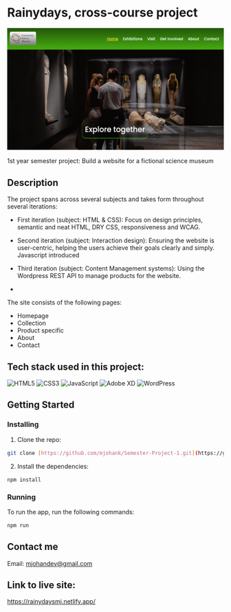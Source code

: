 
# Rainydays, cross-course project

[![Rainydays Homepage Screenshot](https://github.com/mjohank/Semester-Project-1/blob/main/resources/images/CSM-frontpage.jpg)]([https://soft-semifreddo-1d8f68.netlify.app/](https://rainydaysmj.netlify.app/))

1st year semester project: Build a website for a fictional science museum

## Description

The project spans across several subjects and takes form throughout several iterations:

- First iteration (subject: HTML & CSS): Focus on design principles, semantic and neat HTML, DRY CSS, responsiveness and WCAG.
  
- Second iteration (subject: Interaction design): Ensuring the website is user-centric, helping the users achieve their goals clearly and simply. Javascript introduced
  
- Third iteration (subject: Content Management systems): Using the Wordpress REST API to manage products for the website.
- 

The site consists of the following pages:

- Homepage
- Collection
- Product specific
- About
- Contact

## Tech stack used in this project:

![HTML5](https://img.shields.io/badge/HTML5-E34F26?style=for-the-badge&logo=html5&logoColor=white) ![CSS3](https://img.shields.io/badge/CSS3-1572B6?style=for-the-badge&logo=css3&logoColor=white) ![JavaScript](https://img.shields.io/badge/JavaScript-F7DF1E?style=for-the-badge&logo=javascript&logoColor=black) ![Adobe XD](https://img.shields.io/badge/Adobe%20XD-470137?style=for-the-badge&logo=Adobe%20XD&logoColor=#FF61F6) ![WordPress](https://img.shields.io/badge/WordPress-21759B?style=for-the-badge&logo=wordpress&logoColor=white)



## Getting Started

### Installing

1. Clone the repo:

```bash
git clone [https://github.com/mjohank/Semester-Project-1.git](https://github.com/Noroff-FEU-Assignments/cross-course-project-mjohank.git)
```

2. Install the dependencies:

```
npm install
```

### Running

To run the app, run the following commands:

```bash
npm run
```

## Contact me

Email: [mjohandev@gmail.com](mailto:mjohandev@gmail.com)



## Link to live site:

https://rainydaysmj.netlify.app/

